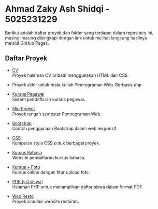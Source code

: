 # Ahmad Zaky Ash Shidqi - 5025231229
Berikut adalah daftar proyek dan folder yang terdapat dalam repository ini, masing-masing dilengkapi dengan link untuk melihat langsung hasilnya melalui GitHub Pages.

## Daftar Proyek

- [CV](https://cashewwww14.github.io/PWEB/CV/index.html)  
  Proyek halaman CV pribadi menggunakan HTML dan CSS.

- Proyek akhir untuk mata kuliah Pemrograman Web.
  Berbasis php

- [Kursus Pegawai](https://cashewwww14.github.io/PWEB/Kursus%20pegawai/index.html)  
  Sistem pendaftaran kursus pegawai.

- [Mid Project](https://cashewwww14.github.io/PWEB/Mid%20Project/daftar.html)  
  Proyek tengah semester Pemrograman Web.

- [Bootstrap](https://cashewwww14.github.io/PWEB/bootstrap/index.html)  
  Contoh penggunaan Bootstrap dalam web responsif.

- [CSS](https://cashewwww14.github.io/PWEB/css/index.html)  
  Kumpulan style CSS untuk berbagai proyek.

- [Kursus Bahasa](https://cashewwww14.github.io/PWEB/kursus%20bahasa/index.html)  
  Website pendaftaran kursus bahasa.

- [Kursus + Foto](https://cashewwww14.github.io/PWEB/kursus+foto/index.html)  
  Kursus online dengan fitur upload foto.

- [PDF (list siswa)](https://cashewwww14.github.io/PWEB/pdf/list_siswa.php)  
  Halaman PHP untuk menampilkan daftar siswa dalam format PDF.

- [Web Resto](https://cashewwww14.github.io/PWEB/web%20resto/index.html)  
  Proyek simulasi website restoran.
